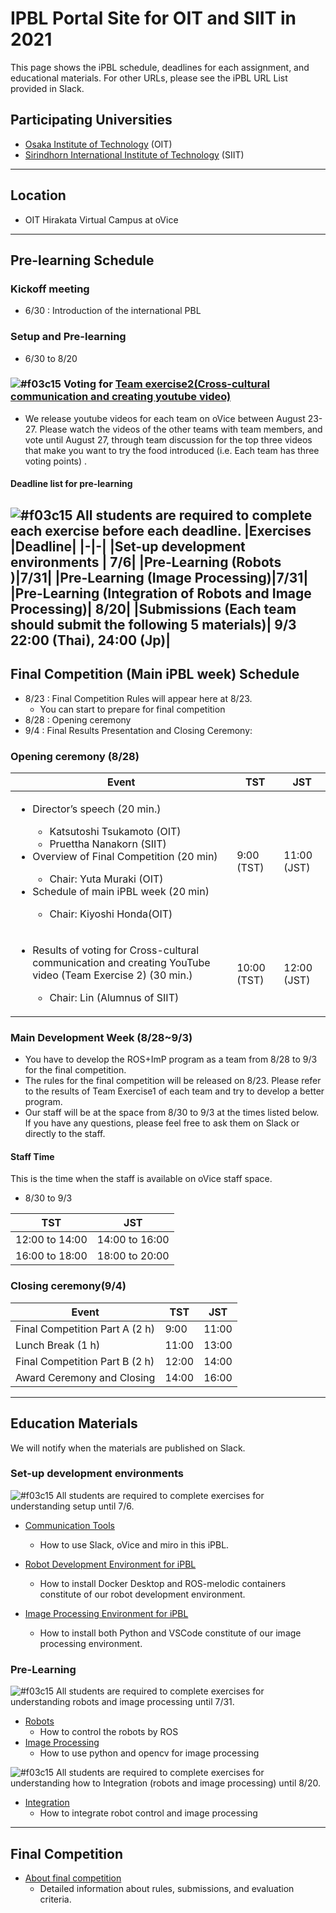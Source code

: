 #  IPBL Portal Site for OIT and SIIT in 2021

This page shows the iPBL schedule, deadlines for each assignment, and educational materials. For other URLs, please see the iPBL URL List provided in Slack.
<!-- SETUPが7/6まで，ロボと画像処理の事前課題が8/1まで，統合課題が8/20まで（メモ書きです消します）-->
## Participating Universities
- [Osaka Institute of Technology](http://www.oit.ac.jp/english/index.html) (OIT)
- [Sirindhorn International Institute of Technology](https://www.siit.tu.ac.th/) (SIIT)
---
## Location
 - OIT Hirakata Virtual Campus at oVice 
---
## Pre-learning Schedule 

### Kickoff meeting 
* 6/30 : Introduction of the international PBL

### Setup and Pre-learning
*  6/30 to  8/20

### ![#f03c15](https://via.placeholder.com/15/f03c15/000000?text=+) Voting for [Team exercise2(Cross-cultural communication and creating youtube video)](https://github.com/oit-ipbl/Integration/blob/main/team_exercise/team_exercise.md#exercise2-cross-cultural-communication-and-creating-youtube-video)
- We release youtube videos for each team on oVice between August 23-27.
Please watch the videos of the other teams with team members, and vote until August 27, through team discussion for the top three videos that make you want to try the food introduced (i.e. Each team has three voting points) .


#### Deadline list for pre-learning
![#f03c15](https://via.placeholder.com/15/f03c15/000000?text=+) All students are required to complete each exercise before each deadline.
|Exercises |Deadline|
|-|-|
|Set-up development environments | 7/6|
|Pre-Learning (Robots )|7/31|
|Pre-Learning (Image Processing)|7/31|
|Pre-Learning (Integration of Robots and Image Processing)| 8/20|
|Submissions (Each team should submit the following 5 materials)| 9/3 22:00 (Thai), 24:00 (Jp)|
---
## Final Competition (Main iPBL week) Schedule
  * 8/23 : Final Competition Rules will appear here at 8/23. 
    * You can start to prepare for final competition
  * 8/28 : Opening ceremony
  * 9/4  : Final Results Presentation and Closing Ceremony:

### Opening ceremony (8/28)

|Event|TST|JST|
|-|-|-|
|<ul><li>Director’s speech (20 min.)</li><ul><li>Katsutoshi Tsukamoto (OIT)</li><li>Pruettha Nanakorn (SIIT)</li></ul><li>Overview of Final Competition (20 min)</li><ul><li>Chair: Yuta Muraki (OIT)</li></ul><li>Schedule of main iPBL week (20 min)</li><ul><li>Chair: Kiyoshi Honda(OIT)</li></ul></ul>| 9:00  (TST) | 11:00  (JST)| 
|<ul><li>Results of voting for Cross-cultural communication and creating YouTube video (Team Exercise 2) (30 min.)</li><ul><li>Chair: Lin (Alumnus of SIIT)</li></ul></ul>|  10:00  (TST) | 12:00  (JST) 


### Main Development Week (8/28~9/3)
- You have to develop the ROS+ImP program as a team from 8/28 to 9/3 for the final competition.
- The rules for the final competition will be released on 8/23. Please refer to the results of Team Exercise1 of each team and try to develop a better program.
- Our staff will be at the space from 8/30 to 9/3 at the times listed below. If you have any questions, please feel free to ask them on Slack or directly to the staff.

#### Staff Time
This is the time when the staff is available on oVice staff space.
- 8/30 to 9/3 

|TST|JST|
|-|-|
| 12:00  to 14:00  | 14:00  to 16:00 |  
| 16:00  to 18:00  | 18:00  to 20:00 |  

### Closing ceremony(9/4)  
|Event|TST|JST|
|-|-|-|
|Final Competition Part A (2 h)|9:00|11:00 |
|Lunch Break (1 h)  | 11:00 | 13:00 | 
|Final Competition Part B (2 h) |12:00   | 14:00   |
|Award Ceremony and Closing  |14:00 | 16:00  |
---
## Education Materials
We will notify when the materials are published on Slack.
### Set-up development environments
![#f03c15](https://via.placeholder.com/15/f03c15/000000?text=+) All students are required to complete exercises  for understanding setup until 7/6.

- [Communication Tools](https://github.com/oit-ipbl/portal/blob/main/setup/commtools.md)
  - How to use Slack, oVice and miro in this iPBL.
- [Robot Development Environment for iPBL](https://github.com/oit-ipbl/portal/blob/main/setup/dockerros.md)
  - How to install Docker Desktop and ROS-melodic containers constitute of our robot development environment.

- [Image Processing Environment for iPBL](https://github.com/oit-ipbl/portal/blob/main/setup/python%2Bvscode.md)
   - How to install both Python and VSCode constitute of our image processing environment.

### Pre-Learning
![#f03c15](https://via.placeholder.com/15/f03c15/000000?text=+) All students are required to complete exercises  for understanding robots and image processing  until 7/31.
- [Robots](https://github.com/oit-ipbl/robots)
  - How to control the robots by ROS
- [Image Processing](https://github.com/oit-ipbl/image_processing)
  - How to use python and opencv for image processing

![#f03c15](https://via.placeholder.com/15/f03c15/000000?text=+) All students are required to complete exercises  for understanding how to Integration (robots and image processing) until 8/20.
- [Integration](https://github.com/oit-ipbl/Integration)
  - How to integrate robot control and image processing
- ---
## Final Competition
- [About final competition ](https://github.com/oit-ipbl/final_competition) 
  - Detailed information about rules, submissions, and evaluation criteria.
